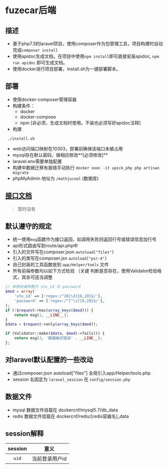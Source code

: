 # fuzecar后端

## 描述
* 基于php7.3的laravel项目，使用composer作为包管理工具，项目构建时自动完成`composer install`  
* 使用apidoc生成文档，在项目中使用`npm install`即可直接安装apidoc, `npm run apidoc` 即可生成文档。
* 使用docker进行项目部署，install.sh为一键部署脚本。

## 部署
* 使用docker-composer管理容器
* 构建条件：  
  *   docker
  *   docker-compose
  *   npm [非必须，生成文档时使用。不装也必须写好apidoc注释]
* 构建
 ```
  ./install.sh
 ```
* web访问端口映射在10303，部署前确保该端口未被占用
* mysql存在默认密码，做相应修改**\[必须修改\]**
* laravel.env需要单独配置
* 构建中数据迁移有报错手动执行 `docker exec -it upick_php php artisan migrate`
* phpMyAdmin 地址为 `/mathjucool` (数据库)

## [接口文档](https://fuzecar.acver.xyz/apidoc/)
> 暂时没有

## 默认遵守的规定
* 统一使用`msg`函数作为接口返回，如调用失败则返回行号或错误信息加行号
* api形式路由写到route/api.php中
* 引入的文件写在composer.json `autoload["files"]`
* 引入的类写在composer.jsn `autoload["psr-4"]`
* 自己封装的工具函数放到 `app/Helper/tools` 文件
* 所有前端参数均以如下方式检验 （关键 判断是否存在，使用Validator检验格式，其余可适当调整

```php
// 本例前端参数为 stu_id 与 password
$mod = array(
    'stu_id' => ['regex:/^20[\d]{8,10}$/'],
    'password' => ['regex:/^[^\s]{8,20}$/'],
);
if (!$request->has(array_keys($mod))) {
    return msg(1, __LINE__);
}
$data = $request->only(array_keys($mod));

if (Validator::make($data, $mod)->fails()) {
    return msg(3, '数据格式错误' . __LINE__);
};
```

## 对laravel默认配置的一些改动
* 通过composer.json autoload["files"] 全局引入app/Helper/tools.php
* session 名固定为 `laravel_session` 在 `config/session.php`

## 数据文件
* mysql 数据文件挂载在 dockercnf/mysql5.7/db_data
* redis 数据文件挂载在 dockercnf/redis/[redis容器名]_data

## session解释

|     session    |    意义    |
| :------------: | :----------------: |
|     `uid`      |   当前登录用户id   |

